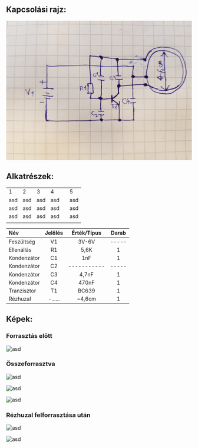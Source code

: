 ## Kapcsolási rajz:
![asd](/img/LED/20230216_105507.jpg)



## Alkatrészek:

|     	|     	|     	|     	|   	|     	|
|-----	|-----	|-----	|-----	|---	|-----	|
| 1   	| 2   	| 3   	| 4   	|   	| 5   	|
| asd 	| asd 	| asd 	| asd 	|   	| asd 	|
| asd 	| asd 	| asd 	| asd 	|   	| asd 	|
| asd 	| asd 	| asd 	| asd 	|   	| asd 	|
|     	|     	|     	|     	|   	|     	|




|Név        |Jelölés|Érték/Típus|Darab|
|:----------|:-----:|:---------:|:---:|
|Feszültség |V1     |3V-6V      |-----|
|Ellenállás |R1     |5,6K       |1    |
|Kondenzátor|C1     |1nF        |1    |
|Kondenzátor|C2     |-----------|-----|
|Kondenzátor|C3     |4,7nF      |1    |
|Kondenzátor|C4     |470nF      |1    |
|Tranzisztor|T1     |BC639      |1    |
|Rézhuzal   |-......|~4,6cm     |1    |

## Képek:
### Forrasztás előtt

![asd](/img/LED/20230210_091954.jpg)



### Összeforrasztva

![asd](/img/LED/20230210_094549.jpg)


![asd](/img/LED/20230210_094555.jpg)


![asd](/img/LED//20230210_094602.jpg)



### Rézhuzal felforrasztása után

![asd](/img/LED/20230210_104012.jpg)


![asd](/img/LED/20230210_104018.jpg)